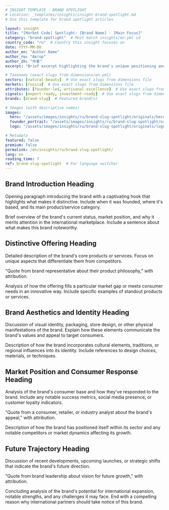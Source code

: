 ```yaml
---
# INSIGHT TEMPLATE - BRAND SPOTLIGHT
# Location: _templates/insights/insight-brand-spotlight.md
# Use this template for brand spotlight articles

layout: insight
title: "[Market Code] Spotlight: [Brand Name] - [Main Focus]"
category: "brand-spotlight"  # Must match insights/en.yml id
country_code: "ru"  # Country this insight focuses on
date: YYYY-MM-DD
author_en: "Author Name"
author_ru: "Автор"
author_zh: "作者"
excerpt: "Brief excerpt highlighting the brand's unique positioning and key achievements (1-2 sentences)"

# Taxonomy (exact slugs from dimensions/en.yml)
sectors: [natural-beauty]  # Use exact slugs from dimensions file
markets: [russia]  # Use exact slugs from dimensions file
attributes: [founder-led, artisanal-excellence]  # Use exact slugs from dimensions file
signals: [export-ready, investment-ready]  # Use exact slugs from dimensions file
brands: [brand-slug]  # Featured brand(s)

# Images (with descriptive names)
images:
  hero: "/assets/images/insights/ru/brand-slug-spotlight/originals/hero-[description].jpg"
  founder_portrait: "/assets/images/insights/ru/brand-slug-spotlight/originals/founder-portrait-[name].jpg"
  logo: "/assets/images/insights/ru/brand-slug-spotlight/originals/logo-[description].jpg"

# Metadata
featured: false
premium: false
permalink: /en/insights/ru/brand-slug-spotlight/
lang: en
reading_time: 7
ref: brand-slug-spotlight  # For language switcher
---
```


## Brand Introduction Heading

Opening paragraph introducing the brand with a captivating hook that highlights what makes it distinctive. Include when it was founded, where it's based, and its main product/service category.

Brief overview of the brand's current status, market position, and why it merits attention in the international marketplace. Include a sentence about what makes this brand noteworthy.

## Distinctive Offering Heading

Detailed description of the brand's core products or services. Focus on unique aspects that differentiate them from competitors.

"Quote from brand representative about their product philosophy," with attribution.

Analysis of how the offering fills a particular market gap or meets consumer needs in an innovative way. Include specific examples of standout products or services.

## Brand Aesthetics and Identity Heading

Discussion of visual identity, packaging, store design, or other physical manifestations of the brand. Explain how these elements communicate the brand's values and appeal to target consumers.

Description of how the brand incorporates cultural elements, traditions, or regional influences into its identity. Include references to design choices, materials, or techniques.

## Market Position and Consumer Response Heading

Analysis of the brand's consumer base and how they've responded to the brand. Include any notable success metrics, social media presence, or customer loyalty indicators.

"Quote from a consumer, retailer, or industry analyst about the brand's appeal," with attribution.

Description of how the brand has positioned itself within its sector and any notable competitors or market dynamics affecting its growth.

## Future Trajectory Heading

Discussion of recent developments, upcoming launches, or strategic shifts that indicate the brand's future direction.

"Quote from brand leadership about vision for future growth," with attribution.

Concluding analysis of the brand's potential for international expansion, notable strengths, and any challenges it may face. End with a compelling reason why international partners should take notice of this brand.